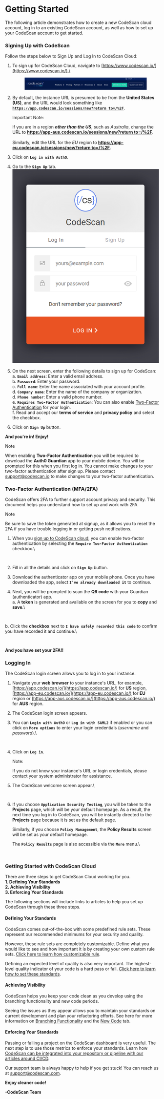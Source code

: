 # Getting Started

The following article demonstrates how to create a new CodeScan cloud account, log in to an existing CodeScan account, as well as how to set up your CodeScan account to get started.

### Signing Up with CodeScan <a href="#signing-up-with-codescan" id="signing-up-with-codescan"></a>

Follow the steps below to Sign Up and Log In to CodeScan Cloud:

1.  To sign up for CodeScan Cloud, navigate to [https://www.codescan.io/](https://www.codescan.io/).\


    <figure><img src="../../../.gitbook/assets/image (65).png" alt=""><figcaption></figcaption></figure>
2.  By default, the instance URL is presumed to be from the **United States (US)**, and the URL would look something like [**`https://app.codescan.io/sessions/new?return to=/%2F`**](https://app.codescan.io/sessions/new?returnto=/%2F).

    Important Note:

    If you are in a region _**other than the US**_, such as _Australia_, change the URL to [**https://app-aus.codescan.io/sessions/new?return to=/%2F**](https://app-aus.codescan.io/sessions/new?returnto=/%2F).\
    \
    Similarly, edit the URL for the _EU_ region to [**https://app-eu.codescan.io/sessions/new?return to=/%2F**](https://app-eu.codescan.io/sessions/new?returnto=/%2F).
3. Click on **`Log in with AuthO`**.
4. Go to the **`Sign Up`** tab.\
   ![](<../../../.gitbook/assets/image (64).png>)
5. On the next screen, enter the following details to sign up for CodeScan:\
   a. **`Email address`**: Enter a valid email address.\
   b. **`Password`**: Enter your password.\
   c. **`Full name`**: Enter the name associated with your account profile.\
   d. **`Company name`**: Enter the name of the company or organization.\
   d. **`Phone number`**: Enter a valid phone number.\
   e. **`Requires Two-Factor Authentication`**: You can also enable [Two-Factor Authentication](https://knowledgebase.autorabit.com/codescan/docs/codescan-getting-started#twofactor-authentication-mfa2fa) for your login.\
   f. Read and accept our **terms of service** and **privacy policy** and select the checkbox.
6. Click on **`Sign Up`** button.

**And you're in! Enjoy!**

Note

When enabling **Two-Factor Authentication** you will be required to download the **Auth0 Guardian** app to your mobile device. You will be prompted for this when you first log in. You cannot make changes to your two-factor authentication after sign up. Please contact [support@codescan.io](https://support@codescan.io/) to make changes to your two-factor authentication.

### Two-Factor Authentication (MFA/2FA) <a href="#twofactor-authentication-mfa2fa" id="twofactor-authentication-mfa2fa"></a>

CodeScan offers 2FA to further support account privacy and security. This document helps you understand how to set up and work with 2FA.

Note

Be sure to save the token generated at signup, as it allows you to reset the 2FA if you have trouble logging in or getting push notifications.

1.  When you [sign up to CodeScan cloud](https://knowledgebase.autorabit.com/codescan/docs/codescan-getting-started#signing-up-with-codescan), you can enable two-factor authentication by selecting the **`Require Two-Factor Authentication`** checkbox.\


    <figure><img src="https://cdn.document360.io/8711f4e7-c040-4616-aac9-d947f87e4619/Images/Documentation/image-AEHB8K8T.png" alt=""><figcaption></figcaption></figure>
2. Fill in all the details and click on **`Sign Up`** button.
3. Download the authenticator app on your mobile phone. Once you have downloaded the app, select **`I’ve already downloaded it`** to continue.
4.  Next, you will be prompted to scan the **QR code** with your Guardian (authenticator) app.\
    a. A **token** is generated and available on the screen for you to **copy** and **save**.\


    <figure><img src="https://cdn.document360.io/8711f4e7-c040-4616-aac9-d947f87e4619/Images/Documentation/image-0P79448X.png" alt=""><figcaption></figcaption></figure>

b. Click the **checkbox** next to **`I have safely recorded this code`** to confirm you have recorded it and continue.\


<figure><img src="https://cdn.document360.io/8711f4e7-c040-4616-aac9-d947f87e4619/Images/Documentation/image-0ICC6S9E.png" alt=""><figcaption></figcaption></figure>

**And you have set your 2FA!!**

### Logging In <a href="#logging-in" id="logging-in"></a>

The CodeScan login screen allows you to log in to your instance.

1. Navigate your **web browser** to your instance's URL, for example, [https://app.codescan.io/](https://app.codescan.io/) for **US** region, [https://app-eu.codescan.io/](https://app-eu.codescan.io/) for **EU** region or [https://app-aus.codescan.io/](https://app-aus.codescan.io/) for **AUS** region.
2. The CodeScan login screen appears.
3.  You can **`Login with AuthO`** or **`Log in with SAML2`** if enabled or you can click on **`More options`** to enter your login credentials (_username_ and _password_).\


    <figure><img src="https://cdn.document360.io/8711f4e7-c040-4616-aac9-d947f87e4619/Images/Documentation/image-8AVODN2K.png" alt=""><figcaption></figcaption></figure>
4.  Click on **`Log in`**.

    Note:

    If you do not know your instance's URL or login credentials, please contact your system administrator for assistance.
5.  The CodeScan welcome screen appear.\


    <figure><img src="https://cdn.document360.io/8711f4e7-c040-4616-aac9-d947f87e4619/Images/Documentation/image-4INTVKYW.png" alt=""><figcaption></figcaption></figure>
6.  If you choose **`Application Security Testing`**, you will be taken to the **Projects** page, which will be your default homepage. As a result, the next time you log in to CodeScan, you will be instantly directed to the **Projects** page because it is set as the default page.

    Similarly, if you choose **`Policy Management`**, the **Policy Results** screen will be set as your default homepage.

    The **`Policy Results`** page is also accessible via the **`More`** menu.\


    <figure><img src="https://cdn.document360.io/8711f4e7-c040-4616-aac9-d947f87e4619/Images/Documentation/image-IFDNW85G.png" alt=""><figcaption></figcaption></figure>

### Getting Started with CodeScan Cloud <a href="#getting-started-with-codescan-cloud" id="getting-started-with-codescan-cloud"></a>

There are three steps to get CodeScan Cloud working for you.\
**1. Defining Your Standards**\
**2. Achieving Visibility**\
**3. Enforcing Your Standards**

The following sections will include links to articles to help you set up CodeScan through these three steps.

#### Defining Your Standards <a href="#defining-your-standards" id="defining-your-standards"></a>

CodeScan comes out-of-the-box with some predefined rule sets. These represent our recommended minimums for your security and quality.

However, these rule sets are completely customizable. Define what you would like to see and how important it is by creating your own custom rule sets. [Click here to learn how customizable rule](https://knowledgebase.autorabit.com/codescan/docs/customising-quality-profiles).

Defining an expected level of quality is also very important. The highest-level quality indicator of your code is a hard pass or fail. [Click here to learn how to set these standards](https://knowledgebase.autorabit.com/codescan/docs/customising-quality-gates).

#### Achieving Visibility <a href="#achieving-visibility" id="achieving-visibility"></a>

CodeScan helps you keep your code clean as you develop using the branching functionality and new code periods.

Seeing the issues as they appear allows you to maintain your standards on current development and plan your refactoring efforts. See here for more information on [Branching Functionality](https://knowledgebase.autorabit.com/codescan/docs/understanding-branches-in-codescan-cloud) and the [New Code](https://knowledgebase.autorabit.com/codescan/docs/understanding-the-new-code-tab) tab.

#### Enforcing Your Standards <a href="#enforcing-your-standards" id="enforcing-your-standards"></a>

Passing or failing a project on the CodeScan dashboard is very useful. The next step is to use those metrics to enforce your standards. Learn how [CodeScan can be integrated into your repository or pipeline with our articles around CI/CD](https://knowledgebase.autorabit.com/codescan/docs/codescan-integration-with-autorabit).

Our support team is always happy to help if you get stuck! You can reach us at [support@codescan.com](https://mailto:support@codescan.com/).

**Enjoy cleaner code!**

**-CodeScan Team**
